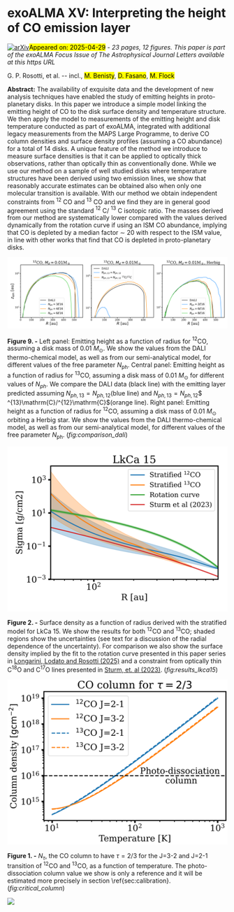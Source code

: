 <div class="macros" style="visibility:hidden;">
$\newcommand{\ensuremath}{}$
$\newcommand{\xspace}{}$
$\newcommand{\object}[1]{\texttt{#1}}$
$\newcommand{\farcs}{{.}''}$
$\newcommand{\farcm}{{.}'}$
$\newcommand{\arcsec}{''}$
$\newcommand{\arcmin}{'}$
$\newcommand{\ion}[2]{#1#2}$
$\newcommand{\textsc}[1]{\textrm{#1}}$
$\newcommand{\hl}[1]{\textrm{#1}}$
$\newcommand{\footnote}[1]{}$
$\newcommand{\vdag}{(v)^\dagger}$
$\newcommand$
$\newcommand$
$\newcommand{\gr}[1]{\textbf{\color{cyan}GR: #1}}$
$\newcommand{\cl}[1]{\textbf{\color{green} #1}}$
$\newcommand{\discminer}{\textsc{discminer} }$
$\newcommand{\disksurf}{\texttt{disksurf} }$</div>



<div id="title">

# exoALMA XV: Interpreting the height of CO emission layer

</div>
<div id="comments">

[![arXiv](https://img.shields.io/badge/arXiv-2504.20012-b31b1b.svg)](https://arxiv.org/abs/2504.20012)<mark>Appeared on: 2025-04-29</mark> -  _23 pages, 12 figures. This paper is part of the exoALMA Focus Issue of The Astrophysical Journal Letters available at this https URL_

</div>
<div id="authors">

G. P. Rosotti, et al. -- incl., <mark>M. Benisty</mark>, <mark>D. Fasano</mark>, <mark>M. Flock</mark>

</div>
<div id="abstract">

**Abstract:** The availability of exquisite data and the development of new analysis techniques have enabled the study of emitting heights in proto-planetary disks. In this paper we introduce a simple model linking the emitting height of CO to the disk surface density and temperature structure. We then apply the model to measurements of the emitting height and disk temperature conducted as part of exoALMA, integrated with additional legacy measurements from the MAPS Large Programme, to derive CO column densities and surface density profiles (assuming a CO abundance) for a total of 14 disks. A unique feature of the method we introduce to measure surface densities is that it can be applied to optically thick observations, rather than optically thin as conventionally done. While we use our method on a sample of well studied disks where temperature structures have been derived using two emission lines, we show that reasonably accurate estimates can be obtained also when only one molecular transition is available. With our method we obtain independent constraints from $^{12}$ CO and $^{13}$ CO and we find they are in general good agreement using the standard $^{12}$ C/ $^{13}$ C isotopic ratio. The masses derived from our method are systematically lower compared with the values derived dynamically from the rotation curve if using an ISM CO abundance, implying that CO is depleted by a median factor $\sim$ 20 with respect to the ISM value, in line with other works that find that CO is depleted in proto-planetary disks.

</div>

<div id="div_fig1">

<img src="tmp_2504.20012/./Nph_ttauri.png" alt="Fig9" width="100%"/>

**Figure 9. -** Left panel: Emitting height as a function of radius for $^{12}$CO, assuming a disk mass of 0.01 $M_\odot$. We show the values from the DALI thermo-chemical model, as well as from our semi-analytical model, for different values of the free parameter $N_\mathrm{ph}$. Central panel: Emitting height as a function of radius for $^{13}$CO, assuming a disk mass of 0.01 $M_\odot$ for different values of $N_{ph}$. We compare the DALI data (black line) with the emitting layer predicted assuming $N_{ph,13}=N_{ph,12}$(blue line) and $N_{ph,13}=N_{ph,12}$$   ^{13}\mathrm{C}/^{12}\mathrm{C}$(orange line). Right panel: Emitting height as a function of radius for $^{12}$CO, assuming a disk mass of 0.01 $M_\odot$ orbiting a Herbig star. We show the values from the DALI thermo-chemical model, as well as from our semi-analytical model, for different values of the free parameter $N_\mathrm{ph}$. (*fig:comparison_dali*)

</div>
<div id="div_fig2">

<img src="tmp_2504.20012/./lkca15_sigma_comp_DM_single.png" alt="Fig2" width="100%"/>

**Figure 2. -** Surface density as a function of radius derived with the stratified model for LkCa 15. We show the results for both $^{12}$CO and $^{13}$CO; shaded regions show the uncertainties (see text for a discussion of the radial dependence of the uncertainty). For comparison we also show the surface density implied by the fit to the rotation curve presented in this paper series in [Longarini, Lodato and Rosotti (2025)]() and a constraint from optically thin C$^{18}$O and C$^{17}$O lines presented in [Sturm, et. al (2023)](). (*fig:results_lkca15*)

</div>
<div id="div_fig3">

<img src="tmp_2504.20012/./critical_column.png" alt="Fig1" width="100%"/>

**Figure 1. -** $N_\tau$, the CO column to have $\tau=2/3$ for the J=3-2 and J=2-1 transition of $^{12}$CO and $^{13}$CO, as a function of temperature. The photo-dissociation column value we show is only a reference and it will be estimated more precisely in section \ref{sec:calibration}. (*fig:critical_column*)

</div><div id="qrcode"><img src=https://api.qrserver.com/v1/create-qr-code/?size=100x100&data="https://arxiv.org/abs/2504.20012"></div>